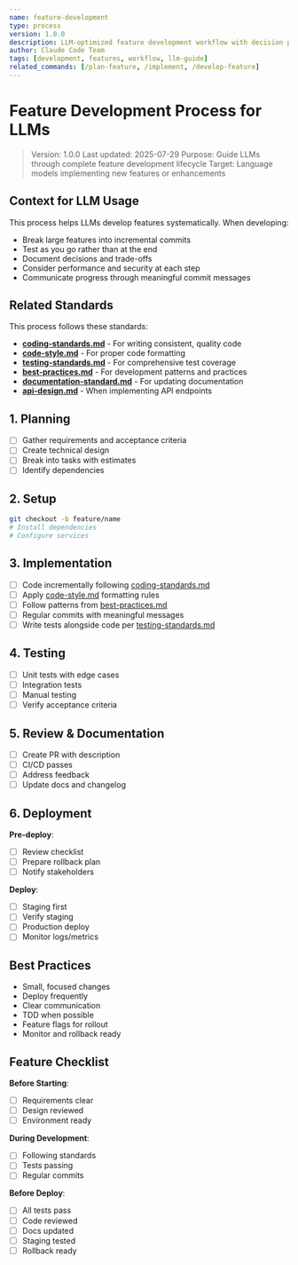 ```yaml
---
name: feature-development
type: process
version: 1.0.0
description: LLM-optimized feature development workflow with decision points and automation
author: Claude Code Team
tags: [development, features, workflow, llm-guide]
related_commands: [/plan-feature, /implement, /develop-feature]
---
```


# Feature Development Process for LLMs

> Version: 1.0.0
> Last updated: 2025-07-29
> Purpose: Guide LLMs through complete feature development lifecycle
> Target: Language models implementing new features or enhancements

## Context for LLM Usage

This process helps LLMs develop features systematically. When developing:
- Break large features into incremental commits
- Test as you go rather than at the end
- Document decisions and trade-offs
- Consider performance and security at each step
- Communicate progress through meaningful commit messages

## Related Standards

This process follows these standards:
- **[coding-standards.md](../standards/coding-standards.md)** - For writing consistent, quality code
- **[code-style.md](../standards/code-style.md)** - For proper code formatting
- **[testing-standards.md](../standards/testing-standards.md)** - For comprehensive test coverage
- **[best-practices.md](../standards/best-practices.md)** - For development patterns and practices
- **[documentation-standard.md](../standards/documentation-standard.md)** - For updating documentation
- **[api-design.md](../standards/api-design.md)** - When implementing API endpoints

## 1. Planning
- [ ] Gather requirements and acceptance criteria
- [ ] Create technical design
- [ ] Break into tasks with estimates
- [ ] Identify dependencies

## 2. Setup
```bash
git checkout -b feature/name
# Install dependencies
# Configure services
```

## 3. Implementation
- [ ] Code incrementally following [coding-standards.md](../standards/coding-standards.md)
- [ ] Apply [code-style.md](../standards/code-style.md) formatting rules
- [ ] Follow patterns from [best-practices.md](../standards/best-practices.md)
- [ ] Regular commits with meaningful messages
- [ ] Write tests alongside code per [testing-standards.md](../standards/testing-standards.md)

## 4. Testing
- [ ] Unit tests with edge cases
- [ ] Integration tests
- [ ] Manual testing
- [ ] Verify acceptance criteria

## 5. Review & Documentation
- [ ] Create PR with description
- [ ] CI/CD passes
- [ ] Address feedback
- [ ] Update docs and changelog

## 6. Deployment

**Pre-deploy**:
- [ ] Review checklist
- [ ] Prepare rollback plan
- [ ] Notify stakeholders

**Deploy**:
- [ ] Staging first
- [ ] Verify staging
- [ ] Production deploy
- [ ] Monitor logs/metrics

## Best Practices
- Small, focused changes
- Deploy frequently
- Clear communication
- TDD when possible
- Feature flags for rollout
- Monitor and rollback ready

## Feature Checklist

**Before Starting**:
- [ ] Requirements clear
- [ ] Design reviewed
- [ ] Environment ready

**During Development**:
- [ ] Following standards
- [ ] Tests passing
- [ ] Regular commits

**Before Deploy**:
- [ ] All tests pass
- [ ] Code reviewed
- [ ] Docs updated
- [ ] Staging tested
- [ ] Rollback ready
